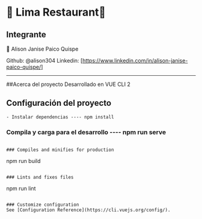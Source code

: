# 🍴 Lima Restaurant🍔

## Integrante

👒 Alison Janise Paico Quispe

Github: @alison304
Linkedin: [https://www.linkedin.com/in/alison-janise-paico-quispe/]

-----------------------
##Acerca del proyecto
Desarrollado en VUE CLI 2

## Configuración del proyecto
```
- Instalar dependencias ---- npm install
```

### Compila y carga para el desarrollo ---- npm run serve
```

### Compiles and minifies for production
```
npm run build
```

### Lints and fixes files
```
npm run lint
```

### Customize configuration
See [Configuration Reference](https://cli.vuejs.org/config/).
